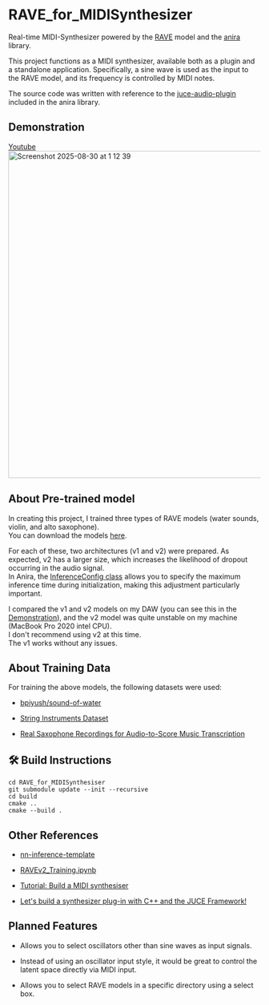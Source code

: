 # RAVE_for_MIDISynthesizer
Real-time MIDI-Synthesizer powered by the [RAVE](https://github.com/acids-ircam/RAVE) model and the [anira](https://github.com/anira-project/anira/tree/main) library. 

This project functions as a MIDI synthesizer, available both as a plugin and a standalone application. Specifically, a sine wave is used as the input to the RAVE model, and its frequency is controlled by MIDI notes.

The source code was written with reference to the [juce-audio-plugin](https://github.com/anira-project/anira/tree/main/examples/juce-audio-plugin) included in the anira library.

## Demonstration
[Youtube<img width="1017" height="653" alt="Screenshot 2025-08-30 at 1 12 39" src="https://github.com/user-attachments/assets/e77993cc-bd84-4883-be89-4f1152519369" />](https://youtu.be/SheBqi23JsI?si=bAWdzOa2-LXQnk1T)


## About Pre-trained model
In creating this project, I trained three types of RAVE models (water sounds, violin, and alto saxophone).   
You can download the models [here](https://www.dropbox.com/scl/fo/454ud8t5eulpj42d0ztmg/AB4ozeBlznhIaZ2UwxocFqg?rlkey=15en2vvl7gwtlahsg7lgmdnq5&st=350s3y2t&dl=0).  

For each of these, two architectures (v1 and v2) were prepared. As expected, v2 has a larger size, which increases the likelihood of dropout occurring in the audio signal.  
In Anira, the [InferenceConfig class](https://anira-project.github.io/anira/usage.html#inferenceconfig) allows you to specify the maximum inference time during initialization, making this adjustment particularly important.

I compared the v1 and v2 models on my DAW (you can see this in the [Demonstration](https://github.com/yuki-sato-0402/RAVE_for_MIDISynthesiser#demonstration)), and the v2 model was quite unstable on my machine (MacBook Pro 2020 intel CPU).  
I don't recommend using v2 at this time.  
The v1 works without any issues.

## About Training Data
For training the above models, the following datasets were used:
- [bpiyush/sound-of-water](https://huggingface.co/datasets/bpiyush/sound-of-water)

- [String Instruments Dataset](https://www.kaggle.com/datasets/aashnaashahh1504/string-instruments-dataset)

- [Real Saxophone Recordings for Audio-to-Score Music Transcription](https://grfia.dlsi.ua.es/audio-to-score/)

<!--## Demonstration-->


## 🛠️ Build Instructions
```
cd RAVE_for_MIDISynthesiser
git submodule update --init --recursive
cd build
cmake ..
cmake --build .
```

## Other References
- [nn-inference-template](https://github.com/Torsion-Audio/nn-inference-template)

- [RAVEv2_Training.ipynb](https://colab.research.google.com/drive/1ih-gv1iHEZNuGhHPvCHrleLNXvooQMvI?usp=sharing)

- [Tutorial: Build a MIDI synthesiser](https://juce.com/tutorials/tutorial_synth_using_midi_input/)

- [Let's build a synthesizer plug-in with C++ and the JUCE Framework!](https://youtube.com/playlist?list=PLLgJJsrdwhPwJimt5vtHtNmu63OucmPck&si=vfKCEvMZtt56co4B)

## Planned Features
- Allows you to select oscillators other than sine waves as input signals.
  
- Instead of using an oscillator input style, it would be great to control the latent space directly via MIDI input.

- Allows you to select RAVE models in a specific directory using a select box.
